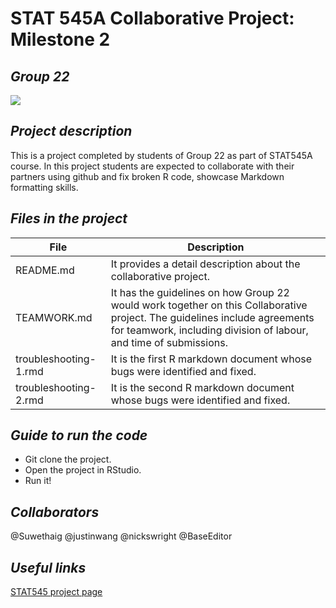 # STAT 545A Collaborative Project: Milestone 2
## _Group 22_

![](https://stat545.stat.ubc.ca/authors/stat545/avatar_huf4717ac7bb02e1e6e71c93d598be4e8c_207639_250x250_fill_lanczos_center_3.png)  

## _Project description_ 
This is a project completed by students of Group 22 as part of STAT545A course. In this project students are expected to collaborate with their partners using github and fix broken R code, showcase Markdown formatting skills.

## _Files in the project_
| File                  | Description                                                                                                                                                                                     |
|-----------------------|-------------------------------------------------------------------------------------------------------------------------------------------------------------------------------------------------|
| README.md             | It provides a detail description about the collaborative project.                                                                                                                               |
| TEAMWORK.md           | It has the guidelines on how Group 22 would work together on this Collaborative project. The guidelines include agreements for teamwork, including division of labour, and time of submissions. |
| troubleshooting-1.rmd | It is the first R markdown document whose bugs were identified and fixed.   
| troubleshooting-2.rmd | It is the second R markdown document whose bugs were identified and fixed.
            

## _Guide to run the code_
* Git clone the project.
* Open the project in RStudio. 
* Run it!

## _Collaborators_
@Suwethaig
@justinwang
@nickswright
@BaseEditor

## _Useful links_
[STAT545 project page](https://stat545.stat.ubc.ca/collaborative-project/milestone1/)
